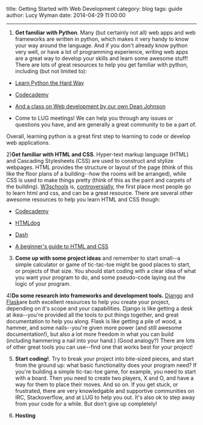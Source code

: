 title: Getting Started with Web Development
category: blog
tags: guide
author: Lucy Wyman 
date: 2014-04-29 11:00:00

---
1) **Get familiar with Python**.  Many (but certainly not all) web apps and web frameworks are written in python, which makes it very handy to know your way around the language.  And if you don't already know python very well, or have a lot of programming experience, writing web apps are a great way to develop your skills and learn some awesome stuff!  There are lots of great resources to help you get familiar with python, including (but not limited to):

* [Learn Python the Hard Way][python]

* [Codecademy][codecademy]

* [And a class on Web development by our own Dean Johnson][slides]

* Come to LUG meetings!  We can help you through any issues or questions you have, and are generally a great community to be a part of.

Overall, learning python is a great first step to learning to code or develop web applications.

2)**Get familiar with HTML and CSS**.  Hyper-text markup language (HTML) and Cascading Stylesheets (CSS) are used to construct and stylize webpages.  HTML provides the structure or layout of the page (think of this like the floor plans of a building--how the rooms will be arranged), while CSS is used to make things pretty (think of this as the paint and carpets of the building).  [W3schools][w3schools] is, [controversially][w3fools], the first place most people go to learn html and css, and can be a great resource.  There are several other awesome resources to help you learn HTML and CSS though:

* [Codecademy][codecademy]

* [HTMLdog][htmldog]

* [Dash][dash]

* [A beginner's guide to HTML and CSS][guide]

3) **Come up with some project ideas** and remember to start small--a simple calculator or game of tic-tac-toe might be good places to start, or projects of that size.   You should start coding with a clear idea of what you want your program to do, and some pseudo-code laying out the logic of your program.    

4)**Do some research into frameworks and development tools.**  [Django][django] and [Flask][flask]are both excellent resources to help you create your project, depending on it's scope and your capabilities.  Django is like getting a desk at ikea--you're provided all the tools to put things together, and great documentation to help you along.  Flask is like getting a pile of wood, a hammer, and some nails--you're given more power (and still awesome documentation!), but also a lot more freedom in what you can build (including hammering a nail into your hand.) (Good analogy?) There are lots of other great tools you can use--find one that works best for your project!

5) **Start coding!**.  Try to break your project into bite-sized pieces, and start from the ground up: what basic functionality does your program need?  If you're building a simple tic-tac-toe game, for example, you need to start with a board.  Then you need to create two players, X and O, and have a way for them to place their moves.  And so on.  If you get stuck, or frustrated, there are very knowledgable and supportive communities on IRC, Stackoverflow, and at LUG to help you out.  It's also ok to step away from your code for a while.  But don't give up completely!

6) **Hosting** 


[python]:http://learnpythonthehardway.org/book/
[codecademy]: http://www.codecademy.com/tracks/python
[slides]:http://slides.osuosl.org/devopsbootcamp/05_services_app.html#1  
[django]:https://docs.djangoproject.com/en/1.6/intro/tutorial01/
[flask]:http://flask.pocoo.org/
[w3schools]: http://www.w3schools.com/
[w3fools]: http://www.w3fools.com/i
[htmldog]: http://htmldog.com/guides/html/beginner/
[dash]: https://dash.generalassemb.ly/?vip=bento
[guide]: http://learn.shayhowe.com/html-css/
